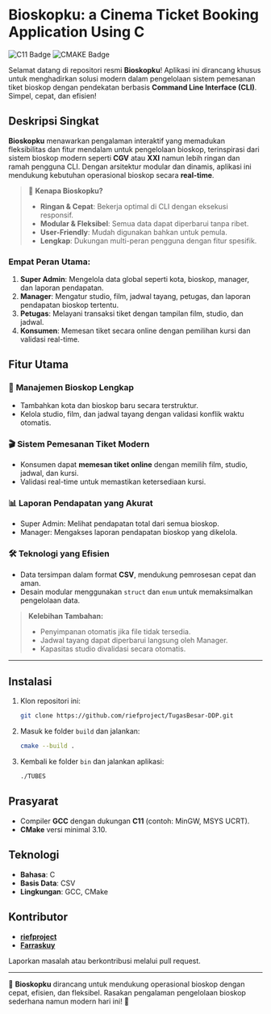 # **Bioskopku: a Cinema Ticket Booking Application Using C**

![C11 Badge](https://img.shields.io/badge/11-C?label=C&labelColor=blue&color=grey) ![CMAKE Badge](https://img.shields.io/badge/3.10-C?label=CMake&labelColor=green&color=grey)

Selamat datang di repositori resmi **Bioskopku**! Aplikasi ini dirancang khusus untuk menghadirkan solusi modern dalam pengelolaan sistem pemesanan tiket bioskop dengan pendekatan berbasis **Command Line Interface (CLI)**. Simpel, cepat, dan efisien!

## Deskripsi Singkat

**Bioskopku** menawarkan pengalaman interaktif yang memadukan fleksibilitas dan fitur mendalam untuk pengelolaan bioskop, terinspirasi dari sistem bioskop modern seperti **CGV** atau **XXI** namun lebih ringan dan ramah pengguna CLI. Dengan arsitektur modular dan dinamis, aplikasi ini mendukung kebutuhan operasional bioskop secara **real-time**.

> 🎯 **Kenapa Bioskopku?**
>
> -   **Ringan & Cepat**: Bekerja optimal di CLI dengan eksekusi responsif.
> -   **Modular & Fleksibel**: Semua data dapat diperbarui tanpa ribet.
> -   **User-Friendly**: Mudah digunakan bahkan untuk pemula.
> -   **Lengkap**: Dukungan multi-peran pengguna dengan fitur spesifik.

### Empat Peran Utama:

1. **Super Admin**: Mengelola data global seperti kota, bioskop, manager, dan laporan pendapatan.
2. **Manager**: Mengatur studio, film, jadwal tayang, petugas, dan laporan pendapatan bioskop tertentu.
3. **Petugas**: Melayani transaksi tiket dengan tampilan film, studio, dan jadwal.
4. **Konsumen**: Memesan tiket secara online dengan pemilihan kursi dan validasi real-time.

## Fitur Utama

### 🚀 **Manajemen Bioskop Lengkap**

-   Tambahkan kota dan bioskop baru secara terstruktur.
-   Kelola studio, film, dan jadwal tayang dengan validasi konflik waktu otomatis.

### 🎬 **Sistem Pemesanan Tiket Modern**

-   Konsumen dapat **memesan tiket online** dengan memilih film, studio, jadwal, dan kursi.
-   Validasi real-time untuk memastikan ketersediaan kursi.

### 📊 **Laporan Pendapatan yang Akurat**

-   Super Admin: Melihat pendapatan total dari semua bioskop.
-   Manager: Mengakses laporan pendapatan bioskop yang dikelola.

### 🛠 **Teknologi yang Efisien**

-   Data tersimpan dalam format **CSV**, mendukung pemrosesan cepat dan aman.
-   Desain modular menggunakan `struct` dan `enum` untuk memaksimalkan pengelolaan data.

> **Kelebihan Tambahan:**
>
> -   Penyimpanan otomatis jika file tidak tersedia.
> -   Jadwal tayang dapat diperbarui langsung oleh Manager.
> -   Kapasitas studio divalidasi secara otomatis.

---

## Instalasi

1. Klon repositori ini:
    ```bash
    git clone https://github.com/riefproject/TugasBesar-DDP.git
    ```
2. Masuk ke folder `build` dan jalankan:
    ```bash
    cmake --build .
    ```
3. Kembali ke folder `bin` dan jalankan aplikasi:
    ```bash
    ./TUBES
    ```

## Prasyarat

-   Compiler **GCC** dengan dukungan **C11** (contoh: MinGW, MSYS UCRT).
-   **CMake** versi minimal 3.10.

## Teknologi

-   **Bahasa**: C
-   **Basis Data**: CSV
-   **Lingkungan**: GCC, CMake

## Kontributor
- [**riefproject**](https://github.com/riefproject)
- [**Farraskuy**](https://github.com/farraskuy)

Laporkan masalah atau berkontribusi melalui pull request.

---

🎉 **Bioskopku** dirancang untuk mendukung operasional bioskop dengan cepat, efisien, dan fleksibel. Rasakan pengalaman pengelolaan bioskop sederhana namun modern hari ini! 🚀
